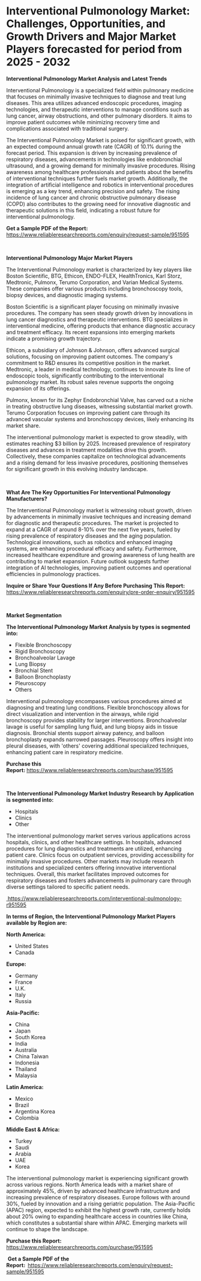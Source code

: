 <p><h1>Interventional Pulmonology Market: Challenges, Opportunities, and Growth Drivers and Major Market Players forecasted for period from 2025 - 2032</h1></p><p><strong>Interventional Pulmonology Market Analysis and Latest Trends</strong></p>
<p><p>Interventional Pulmonology is a specialized field within pulmonary medicine that focuses on minimally invasive techniques to diagnose and treat lung diseases. This area utilizes advanced endoscopic procedures, imaging technologies, and therapeutic interventions to manage conditions such as lung cancer, airway obstructions, and other pulmonary disorders. It aims to improve patient outcomes while minimizing recovery time and complications associated with traditional surgery.</p><p>The Interventional Pulmonology Market is poised for significant growth, with an expected compound annual growth rate (CAGR) of 10.1% during the forecast period. This expansion is driven by increasing prevalence of respiratory diseases, advancements in technologies like endobronchial ultrasound, and a growing demand for minimally invasive procedures. Rising awareness among healthcare professionals and patients about the benefits of interventional techniques further fuels market growth. Additionally, the integration of artificial intelligence and robotics in interventional procedures is emerging as a key trend, enhancing precision and safety. The rising incidence of lung cancer and chronic obstructive pulmonary disease (COPD) also contributes to the growing need for innovative diagnostic and therapeutic solutions in this field, indicating a robust future for interventional pulmonology.</p></p>
<p><strong>Get a Sample PDF of the Report:&nbsp;</strong> <a href="https://www.reliableresearchreports.com/enquiry/request-sample/951595?utm_campaign=48&utm_medium=2&utm_source=Github&utm_content=ia&utm_term=17042025&utm_id=interventional-pulmonology">https://www.reliableresearchreports.com/enquiry/request-sample/951595</a></p>
<p>&nbsp;</p>
<p><strong>Interventional Pulmonology Major Market Players</strong></p>
<p><p>The Interventional Pulmonology market is characterized by key players like Boston Scientific, BTG, Ethicon, ENDO-FLEX, HealthTronics, Karl Storz, Medtronic, Pulmonx, Terumo Corporation, and Varian Medical Systems. These companies offer various products including bronchoscopy tools, biopsy devices, and diagnostic imaging systems.</p><p>Boston Scientific is a significant player focusing on minimally invasive procedures. The company has seen steady growth driven by innovations in lung cancer diagnostics and therapeutic interventions. BTG specializes in interventional medicine, offering products that enhance diagnostic accuracy and treatment efficacy. Its recent expansions into emerging markets indicate a promising growth trajectory.</p><p>Ethicon, a subsidiary of Johnson & Johnson, offers advanced surgical solutions, focusing on improving patient outcomes. The company's commitment to R&D ensures its competitive position in the market. Medtronic, a leader in medical technology, continues to innovate its line of endoscopic tools, significantly contributing to the interventional pulmonology market. Its robust sales revenue supports the ongoing expansion of its offerings.</p><p>Pulmonx, known for its Zephyr Endobronchial Valve, has carved out a niche in treating obstructive lung diseases, witnessing substantial market growth. Terumo Corporation focuses on improving patient care through its advanced vascular systems and bronchoscopy devices, likely enhancing its market share.</p><p>The interventional pulmonology market is expected to grow steadily, with estimates reaching $3 billion by 2025. Increased prevalence of respiratory diseases and advances in treatment modalities drive this growth. Collectively, these companies capitalize on technological advancements and a rising demand for less invasive procedures, positioning themselves for significant growth in this evolving industry landscape.</p></p>
<p>&nbsp;</p>
<p><strong>What Are The Key Opportunities For Interventional Pulmonology Manufacturers?</strong></p>
<p><p>The Interventional Pulmonology market is witnessing robust growth, driven by advancements in minimally invasive techniques and increasing demand for diagnostic and therapeutic procedures. The market is projected to expand at a CAGR of around 8-10% over the next five years, fueled by rising prevalence of respiratory diseases and the aging population. Technological innovations, such as robotics and enhanced imaging systems, are enhancing procedural efficacy and safety. Furthermore, increased healthcare expenditure and growing awareness of lung health are contributing to market expansion. Future outlook suggests further integration of AI technologies, improving patient outcomes and operational efficiencies in pulmonology practices.</p></p>
<p><strong>Inquire or Share Your Questions If Any Before Purchasing This Report:</strong> <a href="https://www.reliableresearchreports.com/enquiry/pre-order-enquiry/951595?utm_campaign=48&utm_medium=2&utm_source=Github&utm_content=ia&utm_term=17042025&utm_id=interventional-pulmonology">https://www.reliableresearchreports.com/enquiry/pre-order-enquiry/951595</a></p>
<p>&nbsp;</p>
<p><strong>Market Segmentation</strong></p>
<p><strong>The Interventional Pulmonology Market Analysis by types is segmented into:</strong></p>
<p><ul><li>Flexible Bronchoscopy</li><li>Rigid Bronchoscopy</li><li>Bronchoalveolar Lavage</li><li>Lung Biopsy</li><li>Bronchial Stent</li><li>Balloon Bronchoplasty</li><li>Pleuroscopy</li><li>Others</li></ul></p>
<p><p>Interventional pulmonology encompasses various procedures aimed at diagnosing and treating lung conditions. Flexible bronchoscopy allows for direct visualization and intervention in the airways, while rigid bronchoscopy provides stability for larger interventions. Bronchoalveolar lavage is useful for sampling lung fluid, and lung biopsy aids in tissue diagnosis. Bronchial stents support airway patency, and balloon bronchoplasty expands narrowed passages. Pleuroscopy offers insight into pleural diseases, with 'others' covering additional specialized techniques, enhancing patient care in respiratory medicine.</p></p>
<p><strong>Purchase this Report:&nbsp;</strong><a href="https://www.reliableresearchreports.com/purchase/951595?utm_campaign=48&utm_medium=2&utm_source=Github&utm_content=ia&utm_term=17042025&utm_id=interventional-pulmonology">https://www.reliableresearchreports.com/purchase/951595</a></p>
<p>&nbsp;</p>
<p><strong>The Interventional Pulmonology Market Industry Research by Application is segmented into:</strong></p>
<p><ul><li>Hospitals</li><li>Clinics</li><li>Other</li></ul></p>
<p><p>The interventional pulmonology market serves various applications across hospitals, clinics, and other healthcare settings. In hospitals, advanced procedures for lung diagnostics and treatments are utilized, enhancing patient care. Clinics focus on outpatient services, providing accessibility for minimally invasive procedures. Other markets may include research institutions and specialized centers offering innovative interventional techniques. Overall, this market facilitates improved outcomes for respiratory diseases and fosters advancements in pulmonary care through diverse settings tailored to specific patient needs.</p></p>
<p><a href="https://www.reliableresearchreports.com/interventional-pulmonology-r951595?utm_campaign=48&utm_medium=2&utm_source=Github&utm_content=ia&utm_term=17042025&utm_id=interventional-pulmonology">&nbsp;https://www.reliableresearchreports.com/interventional-pulmonology-r951595</a></p>
<p><strong>In terms of Region, the Interventional Pulmonology Market Players available by Region are:</strong></p>
<p>
    <p> <strong> North America: </strong>
        <ul>
            <li>United States</li>
            <li>Canada</li>
        </ul>
        </p> 
    <p> <strong> Europe: </strong>
        <ul>
            <li>Germany</li>
            <li>France</li>
            <li>U.K.</li>
            <li>Italy</li>
            <li>Russia</li>
        </ul>
        </p> 
    <p> <strong> Asia-Pacific: </strong>
        <ul>
            <li>China</li>
            <li>Japan</li>
            <li>South Korea</li>
            <li>India</li>
            <li>Australia</li>
            <li>China Taiwan</li>
            <li>Indonesia</li>
            <li>Thailand</li>
            <li>Malaysia</li>
        </ul>
        </p> 
    <p> <strong> Latin America: </strong>
        <ul>
            <li>Mexico</li>
            <li>Brazil</li>
            <li>Argentina Korea</li>
            <li>Colombia</li>
        </ul>
        </p> 
    <p> <strong> Middle East & Africa: </strong>
        <ul>
            <li>Turkey</li>
            <li>Saudi</li>
            <li>Arabia</li>
            <li>UAE</li>
            <li>Korea</li>
        </ul>
    </p>
    </p>
<p><p>The interventional pulmonology market is experiencing significant growth across various regions. North America leads with a market share of approximately 45%, driven by advanced healthcare infrastructure and increasing prevalence of respiratory diseases. Europe follows with around 30%, fueled by innovation and a rising geriatric population. The Asia-Pacific (APAC) region, expected to exhibit the highest growth rate, currently holds about 20% owing to expanding healthcare access in countries like China, which constitutes a substantial share within APAC. Emerging markets will continue to shape the landscape.</p></p>
<p><strong>Purchase this Report: </strong><a href="https://www.reliableresearchreports.com/purchase/951595?utm_campaign=48&utm_medium=2&utm_source=Github&utm_content=ia&utm_term=17042025&utm_id=interventional-pulmonology">https://www.reliableresearchreports.com/purchase/951595</a></p>
<p>&nbsp;<strong>Get a Sample PDF of the Report:&nbsp;&nbsp;</strong><a href="https://www.reliableresearchreports.com/enquiry/request-sample/951595?utm_campaign=48&utm_medium=2&utm_source=Github&utm_content=ia&utm_term=17042025&utm_id=interventional-pulmonology">https://www.reliableresearchreports.com/enquiry/request-sample/951595</a></p>
<p><strong></strong></p>
<p><p></p><p></p><p></p></p>